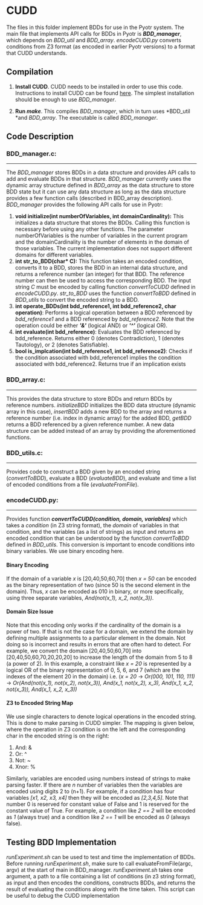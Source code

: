 # CUDD

The files in this folder implement BDDs for use in the Pyotr system. The main file that implements API calls for BDDs in Pyotr is ***BDD_manager***, which depends on *BDD_util* and *BDD_array*. *encodeCUDD.py* converts conditions from Z3 format (as encoded in earlier Pyotr versions) to a format that CUDD understands. 

## Compilation
1. **Install CUDD**. CUDD needs to be installed in order to use this code. Instructions to install CUDD can be found [here](https://github.com/ivmai/cudd). The simplest installation should be enough to use *BDD_manager*.

2. **Run *make***. This compiles *BDD_manager*, which in turn uses *BDD_util *and *BDD_array*. The executable is called *BDD_manager*.


## Code Description

### BDD_manager.c:
---
The *BDD_manager* stores BDDs in a data structure and provides API calls to add and evaluate BDDs in that structure. *BDD_manager* currently uses the dynamic array structure defined in *BDD_array* as the data structure to store BDD state but it can use any data structure as long as the data structure provides a few function calls (described in BDD_array description). *BDD_manager* provides the following API calls for use in Pyotr:

1. **void initialize(int numberOfVariables, int domainCardinality):** This initializes a data structure that stores the BDDs. Calling this function is necessary before using any other functions. The parameter numberOfVariables is the number of variables in the current program and the domainCardinality is the number of elements in the domain of those variables. The current implementation does not support different domains for different variables.
2. **int str_to_BDD(char\* C):** This function takes an encoded condition, converts it to a BDD, stores the BDD in an internal data structure, and returns a reference number (an integer) for that BDD. The reference number can then be used to access the corresponding BDD. The input string *C* must be encoded by calling function *convertToCUDD* defined in *encodeCUDD.py*. *str_to_BDD* uses the function *convertToBDD* defined in *BDD_utils* to convert the encoded string to a BDD. 
3. **int operate_BDDs(int bdd_reference1, int bdd_reference2, char operation)**: Performs a logical operation between a BDD referenced by *bdd_reference1* and a BDD referenced by *bdd_reference2*. Note that the operation could be either ***'&'*** (logical AND) or ***'^'*** (logical OR). 
4. **int evaluate(int bdd_reference)**: Evaluates the BDD referenced by bdd_reference. Returns either 0 (denotes Contradiction), 1 (denotes Tautology), or 2 (denotes Satisfiable).
5. **bool is_implcation(int bdd_reference1, int bdd_reference2)**: Checks if the condition associated with bdd_reference1 implies the condition associated with bdd_reference2. Returns true if an implication exists

### BDD_array.c:
---
This provides the data structure to store BDDs and return BDDs by reference numbers. *initializeBDD* initializes the BDD data structure (dynamic array in this case), *insertBDD* adds a new BDD to the array and returns a reference number (i.e. index in dynamic array) for the added BDD, *getBDD* returns a BDD referenced by a given reference number. A new data structure can be added instead of an array by providing the aforementioned functions.

### BDD_utils.c:
---
Provides code to construct a BDD given by an encoded string (*convertToBDD*), evaluate a BDD (*evaluateBDD*), and evaluate and time a list of encoded conditions from a file (*evaluateFromFile*).

### encodeCUDD.py:
---
Provides function ***convertToCUDD(condition, domain, variables)*** which takes a *condition* (in Z3 string format), the *domain* of variables in that condition, and the variables (as a list of strings) as input and returns an encoded condition that can be understood by the function *convertToBDD* defined in *BDD_utils*. This conversion is important to encode conditions into binary variables. We use binary encoding here. 

#### Binary Encoding
If the domain of a variable *x* is [20,40,50,60,70] then *x = 50* can be encoded as the binary representation of two (since 50 is the second element in the domain). Thus, *x* can be encoded as 010 in binary, or more specifically, using three separate variables, *And(not(x_1), x_2, not(x_3))*. 

#### Domain Size Issue
Note that this encoding only works if the cardinality of the domain is a power of two. If that is not the case for a domain, we extend the domain by defining multiple assignments to a particular element in the domain. Not doing so is incorrect and results in errors that are often hard to detect. For example, we convert the domain [20,40,50,60,70] into [20,40,50,60,70,20,20,20] to increase the length of the domain from 5 to 8 (a power of 2). In this example, a constraint like *x = 20* is represented by a logical OR of the binary representation of 0, 5, 6, and 7 (which are the indexes of the element 20 in the domain) i.e. (*x = 20* -> *Or(000, 101, 110, 111)* -> *Or(And(not(x_1), not(x_2), not(x_3)), And(x_1, not(x_2), x_3), And(x_1, x_2, not(x_3)), And(x_1, x_2, x_3))*

#### Z3 to Encoded String Map
We use single characters to denote logical operations in the encoded string. This is done to make parsing in CUDD simpler. The mapping is given below, where the operation in Z3 condition is on the left and the corresponding char in the encoded string is on the right:

1. And: & 
2. Or: ^
3. Not: ~
4. Xnor: %

Similarly, variables are encoded using numbers instead of strings to make parsing faster. If there are *n* number of variables then the variables are encoded using digits 2 to (n+1). For example, if a condition has four variables *[x1, x2, x3, x4]* then they will be encoded as *[2,3,4,5]*. Note that number 0 is reserved for constant value of False and 1 is reserved for the constant value of True. For example, a condition like *2 == 2* will be encoded as *1* (always true) and a condition like *2 == 1* will be encoded as *0* (always false). 

## Testing BDD Implementation
_runExperiment.sh_ can be used to test and time the implementation of BDDs. Before running _runExperiment.sh_, make sure to call evaluateFromFile(argc, argv) at the start of main in BDD_manager. _runExperiment.sh_ takes one argument, a path to a file containing a list of conditions (in z3 string format), as input and then encodes the conditions, constructs BDDs, and returns the result of evaluating the conditions along with the time taken. This script can be useful to debug the CUDD implementation
